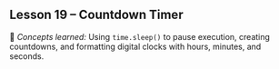 ## Lesson 19 – Countdown Timer
📌 *Concepts learned:* Using `time.sleep()` to pause execution, creating countdowns, and formatting digital clocks with hours, minutes, and seconds.  

